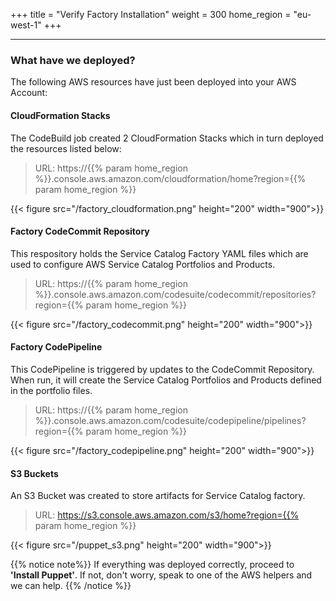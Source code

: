 +++
title = "Verify Factory Installation"
weight = 300
home_region = "eu-west-1"
+++

---

### What have we deployed?
The following AWS resources have just been deployed into your AWS Account:

#### CloudFormation Stacks
The CodeBuild job created 2 CloudFormation Stacks which in turn deployed the resources listed below:

> URL: https://{{% param home_region %}}.console.aws.amazon.com/cloudformation/home?region={{% param home_region %}}

{{< figure src="/factory_cloudformation.png" height="200" width="900">}}

#### Factory CodeCommit Repository
This respository holds the Service Catalog Factory YAML files which are used to configure AWS Service Catalog Portfolios and Products.

> URL: https://{{% param home_region %}}.console.aws.amazon.com/codesuite/codecommit/repositories?region={{% param home_region %}}

{{< figure src="/factory_codecommit.png" height="200" width="900">}}

#### Factory CodePipeline
This CodePipeline is triggered by updates to the CodeCommit Repository. When run, it will create the Service Catalog Portfolios and Products defined in the portfolio files. 

> URL: https://{{% param home_region %}}.console.aws.amazon.com/codesuite/codepipeline/pipelines?region={{% param home_region %}}

{{< figure src="/factory_codepipeline.png" height="200" width="900">}}

#### S3 Buckets
An S3 Bucket was created to store artifacts for Service Catalog factory.

> URL: https://s3.console.aws.amazon.com/s3/home?region={{% param home_region %}}

{{< figure src="/puppet_s3.png" height="200" width="900">}}

{{% notice note%}}
If everything was deployed correctly, proceed to **'Install Puppet'**. If not, don't worry, speak to one of the AWS helpers and we can help.
{{% /notice %}}
